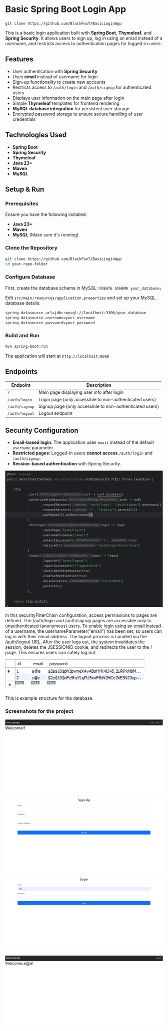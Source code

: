 # Basic Spring Boot Login App

`git clone https://github.com/BlackFoxT/BasicLoginApp`

This is a basic login application built with **Spring Boot**, **Thymeleaf**, and **Spring Security**. It allows users to sign up, log in using an email instead of a username, and restricts access to authentication pages for logged-in users.

## Features
- User authentication with **Spring Security**
- Uses **email** instead of username for login
- Sign-up functionality to create new accounts
- Restricts access to `/auth/login` and `/auth/signup` for authenticated users
- Displays user information on the main page after login
- Simple **Thymeleaf** templates for frontend rendering
- **MySQL database integration** for persistent user storage
- Encrypted password storage to ensure secure handling of user credentials

## Technologies Used
- **Spring Boot**
- **Spring Security**
- **Thymeleaf**
- **Java 23+**
- **Maven**
- **MySQL**

## Setup & Run
### Prerequisites
Ensure you have the following installed:
- **Java 23+**
- **Maven**
- **MySQL** (Make sure it's running)

### Clone the Repository
```sh
git clone https://github.com/BlackFoxT/BasicLoginApp
cd your-repo-folder
```

### Configure Database
First, create the database schema in MySQL:
`CREATE SCHEMA your_database;`

Edit `src/main/resources/application.properties` and set up your MySQL database details:

```properties
spring.datasource.url=jdbc:mysql://localhost:3306/your_database
spring.datasource.username=your_username
spring.datasource.password=your_password
```

### Build and Run
```sh
mvn spring-boot:run
```

The application will start at `http://localhost:8080`

## Endpoints
| Endpoint        | Description |
|----------------|-------------|
| `/`            | Main page displaying user info after login |
| `/auth/login`  | Login page (only accessible to non-authenticated users) |
| `/auth/signup` | Signup page (only accessible to non-authenticated users) |
| `/auth/logout` | Logout endpoint |

## Security Configuration
- **Email-based login**: The application uses `email` instead of the default `username` parameter.
- **Restricted pages**: Logged-in users **cannot access** `/auth/login` and `/auth/signup`.
- **Session-based authentication** with Spring Security.

![Security Config](src/main/screenshots/security_config.png)

In this securityFilterChain configuration, access permissions to pages are defined.
The /auth/login and /auth/signup pages are accessible only to unauthenticated (anonymous) users.
To enable login using an email instead of a username, the usernameParameter("email") has been set, so users can log in with their email address. 
The logout process is handled via the /auth/logout URL. 
After the user logs out, the system invalidates the session, deletes the JSESSIONID cookie, and redirects the user to the / page. 
This ensures users can safely log out.

![Database](src/main/screenshots/database.png)

This is example structure for the database.

### Screenshots for the project
![Main Page Before Login](src/main/screenshots/main_page_without_login.png)

![Signup Page](src/main/screenshots/signup_page.png)

![Login Page](src/main/screenshots/login_page.png)

![Main Page Before Login](src/main/screenshots/main_page_with_login.png)
